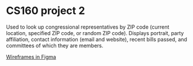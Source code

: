 # CS160 project 2
Used to look up congressional representatives by ZIP code (current location, specified ZIP code, or random ZIP code). Displays portrait, party affiliation, contact information (email and website), recent bills passed, and committees of which they are members. 

[Wireframes in Figma](https://www.figma.com/proto/0fvlpPatNyoaH6g3QMYYfR4m/Represent!?node-id=7%3A1&scaling=scale-down)
